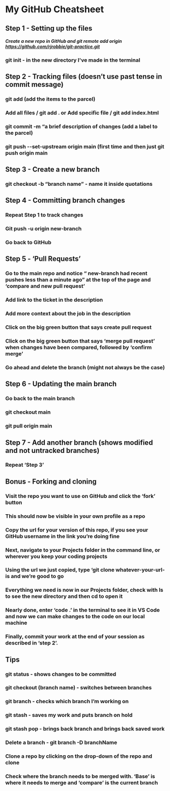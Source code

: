 # My GitHub Cheatsheet


## Step 1 - Setting up the files

##### Create a new repo in GitHub and git remote add origin https://github.com/rjrobbie/git-practice.git
### git init - in the new directory I've made in the terminal

## Step 2 - Tracking files (doesn’t use past tense in commit message)

### git add (add the items to the parcel)
### Add all files / git add . or Add specific file / git add index.html
### git commit -m “a brief description of changes (add a label to the parcel)
### git push --set-upstream origin main (first time and then just git push origin main

## Step 3 - Create a new branch 

### git checkout -b “branch name” - name it inside quotations

## Step 4 - Committing branch changes 

### Repeat Step 1 to track changes
### Git push -u origin new-branch
### Go back to GitHub

## Step 5 - ‘Pull Requests’ 

### Go to the main repo and notice “ new-branch had recent pushes less than a minute ago” at the top of the page and ‘compare and new pull request’ 
### Add link to the ticket in the description
### Add more context about the job in the description
### Click on the big green button that says create pull request
### Click on the big green button that says ‘merge pull request’ when changes have been compared, followed by ‘confirm merge’ 
### Go ahead and delete the branch (might not always be the case)

## Step 6 - Updating the main branch

### Go back to the main branch
### git checkout main
### git pull origin main

## Step 7 - Add another branch (shows modified and not untracked branches)

### Repeat ‘Step 3’

## Bonus - Forking and cloning

### Visit the repo you want to use on GitHub and click the ‘fork’ button
### This should now be visible in your own profile as a repo
### Copy the url for your version of this repo, if you see your GitHub username in the link you’re doing fine
### Next, navigate to your Projects folder in the command line, or wherever you keep your coding projects
### Using the url we just copied, type ‘git clone whatever-your-url-is and we’re good to go
### Everything we need is now in our Projects folder, check with ls to see the new directory and then cd <nameofdirectory> to open it
### Nearly done, enter ‘code .’ in the terminal to see it in VS Code and now we can make changes to the code on our local machine
### Finally, commit your work at the end of your session as described in ‘step 2’. 


## Tips 

### git status - shows changes to be committed 
### git checkout (branch name) - switches between branches
### git branch - checks which branch I’m working on
### git stash - saves my work and puts branch on hold 
### git stash pop - brings back branch and brings back saved work
### Delete a branch - git branch -D branchName
### Clone a repo by clicking on the drop-down of the repo and clone
### Check where the branch needs to be merged with. ‘Base’ is where it needs to merge and ‘compare’ is the current branch
